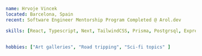 ```yaml
name: Hrvoje Vincek
located: Barcelona, Spain
recent: Software Engineer Mentorship Program Completed @ Arol.dev

skills: [React, Typescript, Next, TailwindCSS, Prisma, Postgrsql, Express]


hobbies: ["Art galleries", "Road tripping", "Sci-fi topics" ]

```

<!---
hrvojevincek/hrvojevincek is a ✨ special ✨ repository because its `README.md` (this file) appears on your GitHub profile.
You can click the Preview link to take a look at your changes.
--->
